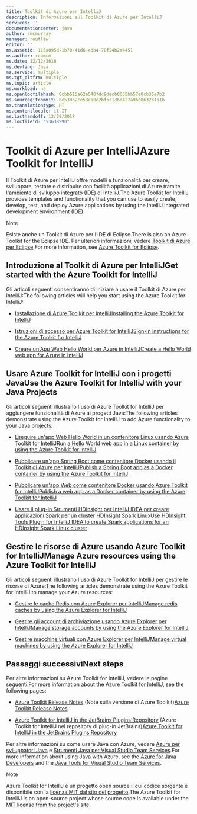 ```yaml
---
title: Toolkit di Azure per IntelliJ
description: Informazioni sul Toolkit di Azure per IntelliJ
services: ''
documentationcenter: java
author: rmcmurray
manager: routlaw
editor: ''
ms.assetid: 115a095d-1b70-41d6-adb4-78f24b2a4451
ms.author: robmcm
ms.date: 12/12/2018
ms.devlang: Java
ms.service: multiple
ms.tgt_pltfrm: multiple
ms.topic: article
ms.workload: na
ms.openlocfilehash: 0cbb515a62e540fdc9decb8055bb57e0cb35e7b2
ms.sourcegitcommit: 8e530a2ce58ea0e2bf5c136e427a9be863231a1b
ms.translationtype: HT
ms.contentlocale: it-IT
ms.lasthandoff: 12/20/2018
ms.locfileid: "53638990"
---
```

# <a name="azure-toolkit-for-intellij"></a><span data-ttu-id="bbaab-103">Toolkit di Azure per IntelliJ</span><span class="sxs-lookup"><span data-stu-id="bbaab-103">Azure Toolkit for IntelliJ</span></span>
<span data-ttu-id="bbaab-104">Il Toolkit di Azure per IntelliJ offre modelli e funzionalità per creare, sviluppare, testare e distribuire con facilità applicazioni di Azure tramite l'ambiente di sviluppo integrato (IDE) di IntelliJ.</span><span class="sxs-lookup"><span data-stu-id="bbaab-104">The Azure Toolkit for IntelliJ provides templates and functionality that you can use to easily create, develop, test, and deploy Azure applications by using the IntelliJ integrated development environment (IDE).</span></span>

> [!NOTE]
> 
> <span data-ttu-id="bbaab-105">Esiste anche un Toolkit di Azure per l’IDE di Eclipse.</span><span class="sxs-lookup"><span data-stu-id="bbaab-105">There is also an Azure Toolkit for the Eclipse IDE.</span></span> <span data-ttu-id="bbaab-106">Per ulteriori informazioni, vedere [Toolkit di Azure per Eclipse](../eclipse/azure-toolkit-for-eclipse.md).</span><span class="sxs-lookup"><span data-stu-id="bbaab-106">For more information, see [Azure Toolkit for Eclipse](../eclipse/azure-toolkit-for-eclipse.md).</span></span>
> 

## <a name="get-started-with-the-azure-toolkit-for-intellij"></a><span data-ttu-id="bbaab-107">Introduzione al Toolkit di Azure per IntelliJ</span><span class="sxs-lookup"><span data-stu-id="bbaab-107">Get started with the Azure Toolkit for IntelliJ</span></span>
<span data-ttu-id="bbaab-108">Gli articoli seguenti consentiranno di iniziare a usare il Toolkit di Azure per IntelliJ:</span><span class="sxs-lookup"><span data-stu-id="bbaab-108">The following articles will help you start using the Azure Toolkit for IntelliJ:</span></span>

* [<span data-ttu-id="bbaab-109">Installazione di Azure Toolkit per IntelliJ</span><span class="sxs-lookup"><span data-stu-id="bbaab-109">Installing the Azure Toolkit for IntelliJ</span></span>](azure-toolkit-for-intellij-installation.md)

* [<span data-ttu-id="bbaab-110">Istruzioni di accesso per Azure Toolkit for IntelliJ</span><span class="sxs-lookup"><span data-stu-id="bbaab-110">Sign-in instructions for the Azure Toolkit for IntelliJ</span></span>](azure-toolkit-for-intellij-sign-in-instructions.md)

* [<span data-ttu-id="bbaab-111">Creare un'App Web Hello World per Azure in IntelliJ</span><span class="sxs-lookup"><span data-stu-id="bbaab-111">Create a Hello World web app for Azure in IntelliJ</span></span>](azure-toolkit-for-intellij-create-hello-world-web-app.md)

## <a name="use-the-azure-toolkit-for-intellij-with-your-java-projects"></a><span data-ttu-id="bbaab-112">Usare Azure Toolkit for IntelliJ con i progetti Java</span><span class="sxs-lookup"><span data-stu-id="bbaab-112">Use the Azure Toolkit for IntelliJ with your Java Projects</span></span>
<span data-ttu-id="bbaab-113">Gli articoli seguenti illustrano l'uso di Azure Toolkit for IntelliJ per aggiungere funzionalità di Azure ai progetti Java:</span><span class="sxs-lookup"><span data-stu-id="bbaab-113">The following articles demonstrate using the Azure Toolkit for IntelliJ to add Azure functionality to your Java projects:</span></span>

* [<span data-ttu-id="bbaab-114">Eseguire un'app Web Hello World in un contenitore Linux usando Azure Toolkit for IntelliJ</span><span class="sxs-lookup"><span data-stu-id="bbaab-114">Run a Hello World web app in a Linux container by using the Azure Toolkit for IntelliJ</span></span>](azure-toolkit-for-intellij-hello-world-web-app-linux.md)

* [<span data-ttu-id="bbaab-115">Pubblicare un'app Spring Boot come contenitore Docker usando il Toolkit di Azure per IntelliJ</span><span class="sxs-lookup"><span data-stu-id="bbaab-115">Publish a Spring Boot app as a Docker container by using the Azure Toolkit for IntelliJ</span></span>](azure-toolkit-for-intellij-publish-spring-boot-docker-app.md)

* [<span data-ttu-id="bbaab-116">Pubblicare un'app Web come contenitore Docker usando Azure Toolkit for IntelliJ</span><span class="sxs-lookup"><span data-stu-id="bbaab-116">Publish a web app as a Docker container by using the Azure Toolkit for IntelliJ</span></span>](azure-toolkit-for-intellij-publish-as-docker-container.md)

* [<span data-ttu-id="bbaab-117">Usare il plug-in Strumenti HDInsight per IntelliJ IDEA per creare applicazioni Spark per un cluster HDInsight Spark Linux</span><span class="sxs-lookup"><span data-stu-id="bbaab-117">Use HDInsight Tools Plugin for IntelliJ IDEA to create Spark applications for an HDInsight Spark Linux cluster</span></span>](/azure/hdinsight/hdinsight-apache-spark-intellij-tool-plugin)

## <a name="manage-azure-resources-using-the-azure-toolkit-for-intellij"></a><span data-ttu-id="bbaab-118">Gestire le risorse di Azure usando Azure Toolkit for IntelliJ</span><span class="sxs-lookup"><span data-stu-id="bbaab-118">Manage Azure resources using the Azure Toolkit for IntelliJ</span></span>
<span data-ttu-id="bbaab-119">Gli articoli seguenti illustrano l'uso di Azure Toolkit for IntelliJ per gestire le risorse di Azure:</span><span class="sxs-lookup"><span data-stu-id="bbaab-119">The following articles demonstrate using the Azure Toolkit for IntelliJ to manage your Azure resources:</span></span>

* [<span data-ttu-id="bbaab-120">Gestire le cache Redis con Azure Explorer per IntelliJ</span><span class="sxs-lookup"><span data-stu-id="bbaab-120">Manage redis caches by using the Azure Explorer for IntelliJ</span></span>](azure-toolkit-for-intellij-managing-redis-caches-using-azure-explorer.md)

* [<span data-ttu-id="bbaab-121">Gestire gli account di archiviazione usando Azure Explorer per IntelliJ</span><span class="sxs-lookup"><span data-stu-id="bbaab-121">Manage storage accounts by using the Azure Explorer for IntelliJ</span></span>](azure-toolkit-for-intellij-managing-virtual-machines-using-azure-explorer.md)

* [<span data-ttu-id="bbaab-122">Gestire macchine virtuali con Azure Explorer per IntelliJ</span><span class="sxs-lookup"><span data-stu-id="bbaab-122">Manage virtual machines by using the Azure Explorer for IntelliJ</span></span>](azure-toolkit-for-intellij-managing-storage-accounts-using-azure-explorer.md)

## <a name="next-steps"></a><span data-ttu-id="bbaab-123">Passaggi successivi</span><span class="sxs-lookup"><span data-stu-id="bbaab-123">Next steps</span></span>

<span data-ttu-id="bbaab-124">Per altre informazioni su Azure Toolkit for IntelliJ, vedere le pagine seguenti:</span><span class="sxs-lookup"><span data-stu-id="bbaab-124">For more information about the Azure Toolkit for IntelliJ, see the following pages:</span></span>

* <span data-ttu-id="bbaab-125">[Azure Toolkit Release Notes](https://github.com/Microsoft/azure-tools-for-java/releases) (Note sulla versione di Azure Toolkit)</span><span class="sxs-lookup"><span data-stu-id="bbaab-125">[Azure Toolkit Release Notes](https://github.com/Microsoft/azure-tools-for-java/releases)</span></span>

* <span data-ttu-id="bbaab-126">[Azure Toolkit for IntelliJ in the JetBrains Plugins Repository](https://plugins.jetbrains.com/plugin/8053-azure-toolkit-for-intellij) (Azure Toolkit for IntelliJ nel repository di plug-in JetBrains)</span><span class="sxs-lookup"><span data-stu-id="bbaab-126">[Azure Toolkit for IntelliJ in the JetBrains Plugins Repository](https://plugins.jetbrains.com/plugin/8053-azure-toolkit-for-intellij)</span></span>

<span data-ttu-id="bbaab-127">Per altre informazioni su come usare Java con Azure, vedere [Azure per sviluppatori Java](https://docs.microsoft.com/java/azure/) e [Strumenti Java per Visual Studio Team Services](/azure/devops/java/).</span><span class="sxs-lookup"><span data-stu-id="bbaab-127">For more information about using Java with Azure, see the [Azure for Java Developers](https://docs.microsoft.com/java/azure/) and the [Java Tools for Visual Studio Team Services](/azure/devops/java/).</span></span>

> [!NOTE]
> 
> <span data-ttu-id="bbaab-128">Azure Toolkit for IntelliJ è un progetto open source il cui codice sorgente è disponibile con la [licenza MIT dal sito del progetto](https://github.com/microsoft/azure-tools-for-java).</span><span class="sxs-lookup"><span data-stu-id="bbaab-128">The Azure Toolkit for IntelliJ is an open-source project whose source code is available under the [MIT license from the project's site](https://github.com/microsoft/azure-tools-for-java).</span></span>
> 

<!-- [!INCLUDE [azure-toolkit-for-intellij-additional-resources](../includes/azure-toolkit-for-intellij-additional-resources.md)] -->

<!-- URL List -->

[Azure for Java Developers]: https://docs.microsoft.com/java/azure/

<!-- Temporarily Deprecated URLs -->

<!-- [Debug a Java Web App on Azure in IntelliJ]: ./app-service-web/app-service-web-debug-java-web-app-in-intellij.md -->
